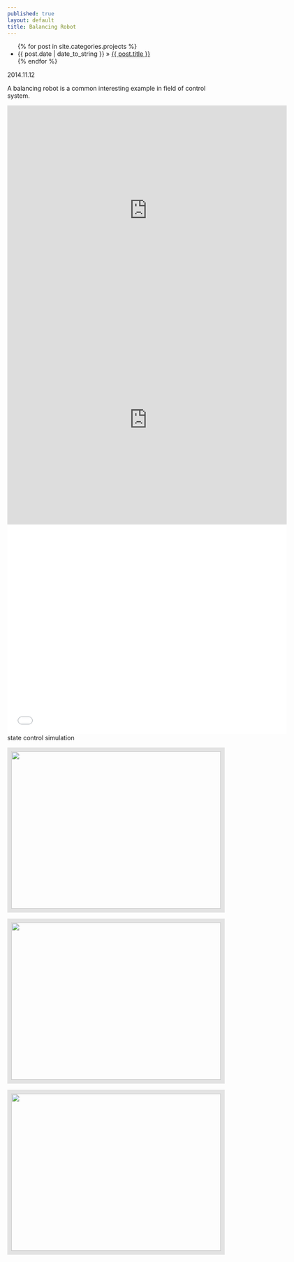 ```yaml
---
published: true
layout: default
title: Balancing Robot
---
```

<div id="home">
  <ul class="posts">
    {% for post in site.categories.projects %}
      <li><span>{{ post.date | date_to_string }}</span> &raquo; <a href="{{ site.baseurl }}{{ post.url }}">{{ post.title }}</a></li>
    {% endfor %}
  </ul>
</div>
<p class="publish_date"> 2014.11.12</p>

A balancing robot is a common interesting example in field of control system. 

<iframe width="640" height="480" src="https://www.youtube.com/embed/mWpJACZlQ-g" frameborder="0" allowfullscreen></iframe>
<iframe width="640" height="480" src="https://www.youtube.com/embed/su7aVd2Gg6g" frameborder="0" allowfullscreen></iframe>
<iframe width="640" height="480" src="//www.youtube.com/embed/GymrKu53D6w" frameborder="0" allowfullscreen></iframe>
state control simulation
<p> <img src="{{ site.url }}{{ site.baseurl }}/images/pendel4g.gif" style="width:480px;height:360px;border:solid 9px #e3e3e3;" />
</p>
<p> <img src="{{ site.url }}{{ site.baseurl }}/images/pendel5g.gif" style="width:480px;height:360px;border:solid 9px #e3e3e3;" />
</p>
<p> <img src="{{ site.url }}{{ site.baseurl }}/images/pendel7g.gif" style="width:480px;height:360px;border:solid 9px #e3e3e3;" />
</p>
